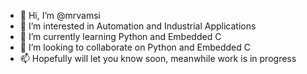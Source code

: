 - 👋 Hi, I’m @mrvamsi
- 👀 I’m interested in Automation and Industrial Applications
- 🌱 I’m currently learning Python and Embedded C
- 💞️ I’m looking to collaborate on Python and Embedded C
- 📫 Hopefully will let you know soon, meanwhile work is in progress

